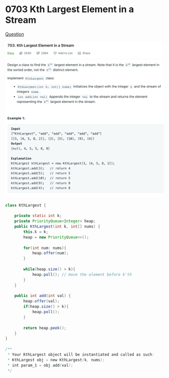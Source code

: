 # 0703 Kth Largest Element in a Stream

[Question](https://leetcode.com/problems/kth-largest-element-in-a-stream/)



![](<../.gitbook/assets/image (1) (1) (2) (2).png>)



```java
class KthLargest {

    private static int k;
    private PriorityQueue<Integer> heap;
    public KthLargest(int k, int[] nums) {
        this.k = k;
        heap = new PriorityQueue<>();
        
        for(int num: nums){
            heap.offer(num);
        }
        
        while(heap.size() > k){
            heap.poll(); // move the element before k'th
        }
    }
    
    public int add(int val) {
        heap.offer(val);
        if(heap.size() > k){
            heap.poll();
        }
        
        return heap.peek();
    }
}

/**
 * Your KthLargest object will be instantiated and called as such:
 * KthLargest obj = new KthLargest(k, nums);
 * int param_1 = obj.add(val);
 */
```
